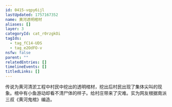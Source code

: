 ```yaml
---
id: 0415-vqpy6ijl
lastUpdated: 1757167352
name: 黄河透明棺材
aliases: []
layer: 3
categoryId: cat_r0rzgkOi
tagIds:
  - tag_fC14-UDS
  - tag_e2OdFO-v
nsfw: false
parent: ""
relatedEntries: []
timelineEvents: []
titledLinks: []
---
```


传说为黄河清淤工程中村民中挖出的透明棺材，挖出后村民出现了集体尖叫的现象。棺中有小鱼游动却看不清尸体的样子。给村庄带来了灾难。实为网友根据南派三叔《黄河鬼棺》编造。